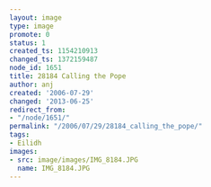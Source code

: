 ```yaml
---
layout: image
type: image
promote: 0
status: 1
created_ts: 1154210913
changed_ts: 1372159487
node_id: 1651
title: 28184 Calling the Pope
author: anj
created: '2006-07-29'
changed: '2013-06-25'
redirect_from:
- "/node/1651/"
permalink: "/2006/07/29/28184_calling_the_pope/"
tags:
- Eilidh
images:
- src: image/images/IMG_8184.JPG
  name: IMG_8184.JPG
---
```


